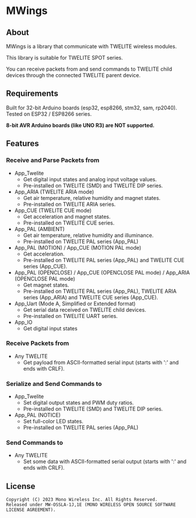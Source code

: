 # MWings

## About
MWings is a library that communicate with TWELITE wireless modules.

This library is suitable for TWELITE SPOT series.

You can receive packets from and send commands to TWELITE child devices through the connected TWELITE parent device.

## Requirements

Built for 32-bit Arduino boards (esp32, esp8266, stm32, sam, rp2040). Tested on ESP32 / ESP8266 series.

**8-bit AVR Arduino boards (like UNO R3) are NOT supported.**

## Features

### Receive and Parse Packets from

- App_Twelite
  - Get digital input states and analog input voltage values.
  - Pre-installed on TWELITE (SMD) and TWELITE DIP series.
- App_ARIA (TWELITE ARIA mode)
  - Get air temperature, relative humidity and magnet states.
  - Pre-installed on TWELITE ARIA series.
- App_CUE (TWELITE CUE mode)
  - Get acceleration and magnet states.
  - Pre-installed on TWELITE CUE series.
- App_PAL (AMBIENT)
  - Get air temperature, relative humidity and illuminance.
  - Pre-installed on TWELITE PAL series (App_PAL)
- App_PAL (MOTION) / App_CUE (MOTION PAL mode)
  - Get acceleration.
  - Pre-installed on TWELITE PAL series (App_PAL) and TWELITE CUE series (App_CUE).
- App_PAL (OPENCLOSE) / App_CUE (OPENCLOSE PAL mode) / App_ARIA (OPENCLOSE PAL mode)
  - Get magnet states.
  - Pre-installed on TWELITE PAL series (App_PAL), TWELITE ARIA series (App_ARIA) and TWELITE CUE series (App_CUE).
- App_Uart (Mode A, Simplified or Extended format)
  - Get serial data received on TWELITE child devices.
  - Pre-installed on TWELITE UART series.
- App_IO
  - Get digital input states

### Receive Packets from

- Any TWELITE
  - Get payload from ASCII-formatted serial input (starts with ':' and ends with CRLF).

### Serialize and Send Commands to

- App_Twelite
  - Set digital output states and PWM duty ratios.
  - Pre-installed on TWELITE (SMD) and TWELITE DIP series.
- App_PAL (NOTICE)
  - Set full-color LED states.
  - Pre-installed on TWELITE PAL series (App_PAL)

### Send Commands to

- Any TWELITE
  - Set some data with ASCII-formatted serial output (starts with ':' and ends with CRLF).

## License

```
Copyright (C) 2023 Mono Wireless Inc. All Rights Reserved.
Released under MW-OSSLA-1J,1E (MONO WIRELESS OPEN SOURCE SOFTWARE LICENSE AGREEMENT).
```
